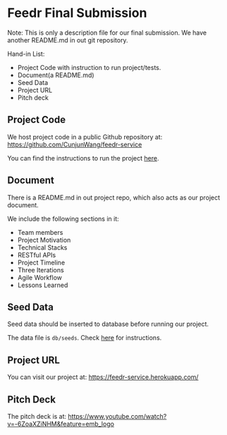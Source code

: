 # Feedr Final Submission

Note: This is only a description file for our final submission. We have another README.md in out git repository.

Hand-in List:
- Project Code with instruction to run project/tests.
- Document(a README.md)
- Seed Data
- Project URL
- Pitch deck

## Project Code
We host project code in a public Github repository at: https://github.com/CunjunWang/feedr-service

You can find the instructions to run the project [here](instructions.md).

## Document
There is a README.md in out project repo, which also acts as our project document.

We include the following sections in it:
- Team members
- Project Motivation
- Technical Stacks
- RESTful APIs
- Project Timeline
- Three Iterations
- Agile Workflow
- Lessons Learned

## Seed Data
Seed data should be inserted to database before running our project. 

The data file is `db/seeds`. Check [here](./instructions.md) for instructions.

## Project URL
You can visit our project at: https://feedr-service.herokuapp.com/

## Pitch Deck
The pitch deck is at: https://www.youtube.com/watch?v=-6ZoaXZiNHM&feature=emb_logo
